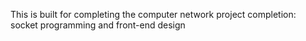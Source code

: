 This is built for completing the computer network project
completion: socket programming and front-end design
